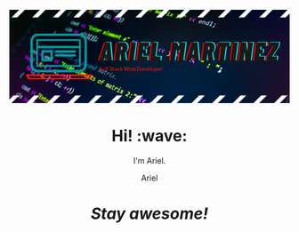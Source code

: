 <img align='center'>![Header align='center'](./ArielMartinez.png) </img>
<h1 align='center'> Hi! :wave:</h1>
<p align='center'>
I'm Ariel.
</p>
<p align='center'>Ariel</p>

<h1 align='center'><i>Stay awesome!</i></h1>
